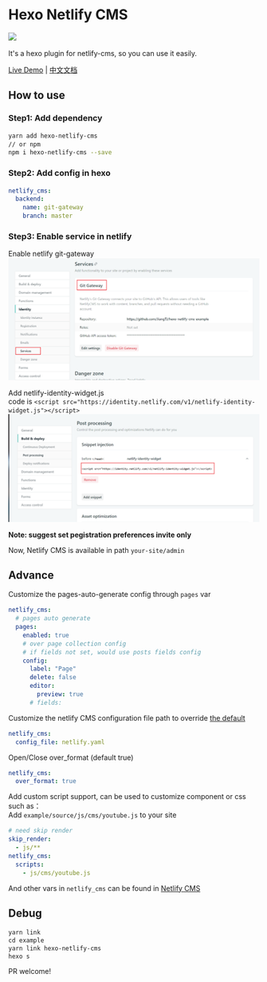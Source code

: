 # Hexo Netlify CMS
[![](https://img.shields.io/npm/v/hexo-netlify-cms.svg)](https://www.npmjs.com/package/hexo-netlify-cms)   

It's a hexo plugin for netlify-cms, so you can use it easily.   

[Live Demo](https://github.com/JiangTJ/hexo-netlify-cms-example) | [中文文档](README-ZH.md)

## How to use
### Step1: Add dependency
```bash
yarn add hexo-netlify-cms
// or npm
npm i hexo-netlify-cms --save
```
### Step2: Add config in hexo
```yaml
netlify_cms:
  backend:
    name: git-gateway
    branch: master
```
### Step3: Enable service in netlify

Enable netlify git-gateway  
![](imgs/git-gateway.png)  

Add netlify-identity-widget.js   
code is `<script src="https://identity.netlify.com/v1/netlify-identity-widget.js"></script>`  
![](imgs/snippet.png)

**Note: suggest set pegistration preferences invite only**

Now, Netlify CMS is available in path `your-site/admin`


## Advance 
Customize the pages-auto-generate config through `pages` var
```yml
netlify_cms:
  # pages auto generate
  pages: 
    enabled: true
    # over page collection config
    # if fields not set, would use posts fields config
    config:
      label: "Page"
      delete: false
      editor:
        preview: true
      # fields: 
```

Customize the netlify CMS configuration file path to override [the default](admin/config.yml)
```yml
netlify_cms:
  config_file: netlify.yaml
```

Open/Close over_format (default true)
```yml
netlify_cms:
  over_format: true
```

Add custom script support, can be used to customize component or css   
such as：    
Add `example/source/js/cms/youtube.js` to your site   
```yml
# need skip render
skip_render:
  - js/**
netlify_cms:
  scripts:
    - js/cms/youtube.js
```

And other vars in `netlify_cms` can be found in [Netlify CMS](https://www.netlifycms.org/docs/configuration-options/)  

## Debug
```
yarn link
cd example
yarn link hexo-netlify-cms
hexo s
```
PR welcome!
